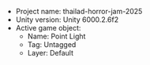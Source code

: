 <!-- UNITY CODE ASSIST INSTRUCTIONS START -->
- Project name: thailad-horror-jam-2025
- Unity version: Unity 6000.2.6f2
- Active game object:
  - Name: Point Light
  - Tag: Untagged
  - Layer: Default
<!-- UNITY CODE ASSIST INSTRUCTIONS END -->